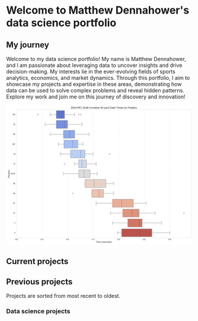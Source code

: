 # Welcome to Matthew Dennahower's data science portfolio

## My journey

Welcome to my data science portfolio! My name is Matthew Dennahower, and I am passionate about leveraging data to uncover insights and drive decision-making. My interests lie in the ever-evolving fields of sports analytics, economics, and market dynamics. Through this portfolio, I aim to showcase my projects and expertise in these areas, demonstrating how data can be used to solve complex problems and reveal hidden patterns. Explore my work and join me on this journey of discovery and innovation!

![](images/40YardDash.png)

<div class="flourish-embed flourish-bar-chart-race" data-src="visualisation/18982507"><script src="https://public.flourish.studio/resources/embed.js"></script></div>

## Current projects


## Previous projects
Projects are sorted from most recent to oldest.

### Data science projects


